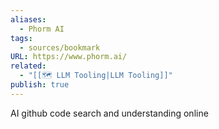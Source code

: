 ```yaml
---
aliases:
  - Phorm AI
tags:
  - sources/bookmark
URL: https://www.phorm.ai/
related:
  - "[[🗺️ LLM Tooling|LLM Tooling]]"
publish: true
---
```


AI github code search and understanding online